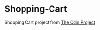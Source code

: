 # Shopping-Cart

Shopping Cart project from <a href="https://www.theodinproject.com/lessons/node-path-javascript-shopping-cart">The Odin Project</a>
